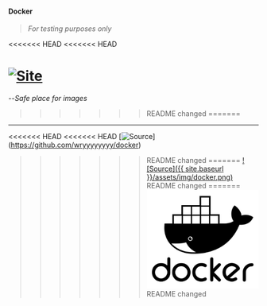 #### Docker
>
> _For testing purposes only_
>
<<<<<<< HEAD
<<<<<<< HEAD

 [![Site](/assets/img/docker.png)](https://wryyyyyyyy.github.com/docker)
=======
--_Safe place for images_

>>>>>>> README changed
=======
---

<<<<<<< HEAD
<<<<<<< HEAD
 [![Source](https://e7.pngegg.com/pngimages/442/914/png-clipart-docker-logo-icons-logos-emojis-tech-companies.png)] (https://github.com/wryyyyyyyy/docker)
>>>>>>> README changed
=======
 [![Source]({{ site.baseurl }}/assets/img/docker.png)](https://github.com/wryyyyyyyy/docker)
>>>>>>> README changed
=======
 [![Source](./docs/assets/img/docker.png)](https://github.com/wryyyyyyyy/docker)
>>>>>>> README changed
